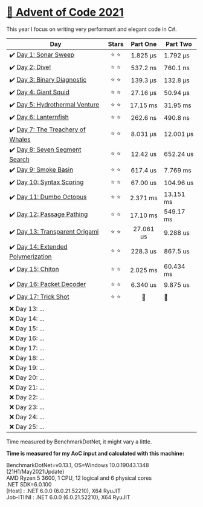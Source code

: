 # [🎄 Advent of Code 2021](https://adventofcode.com/2021)

This year I focus on writing very performant and elegant code in C#.

| Day                                                                                                                   |  Stars  | Part One  | Part Two  |
| --------------------------------------------------------------------------------------------------------------------- | :-----: | :-------: | --------- |
| ✔️ [Day 1: Sonar Sweep](https://github.com/dr124/advent-of-code/blob/master/Advent._2021/Week1/Day1.cs)               | ⭐️ ⭐️ | 1.825 µs  | 1.792 µs  |
| ✔️ [Day 2: Dive!](https://github.com/dr124/advent-of-code/blob/master/Advent._2021/Week1/Day2.cs)                     | ⭐️ ⭐️ | 537.2 ns  | 760.1 ns  |
| ✔️ [Day 3: Binary Diagnostic](https://github.com/dr124/advent-of-code/blob/master/Advent._2021/Week1/Day3.cs)         | ⭐️ ⭐️ | 139.3 µs  | 132.8 µs  |
| ✔️ [Day 4: Giant Squid](https://github.com/dr124/advent-of-code/blob/master/Advent._2021/Week1/Day4.cs)               | ⭐️ ⭐️ | 27.16 µs  | 50.94 µs  |
| ✔️ [Day 5: Hydrothermal Venture](https://github.com/dr124/advent-of-code/blob/master/Advent._2021/Week1/Day5.cs)      | ⭐️ ⭐️ | 17.15 ms  | 31.95 ms  |
| ✔️ [Day 6: Lanternfish](https://github.com/dr124/advent-of-code/blob/master/Advent._2021/Week1/Day6.cs)               | ⭐️ ⭐️ | 262.6 ns  | 490.8 ns  |
| ✔️ [Day 7: The Treachery of Whales](https://github.com/dr124/advent-of-code/blob/master/Advent._2021/Week1/Day7.cs)   | ⭐️ ⭐️ | 8.031 µs  | 12.001 µs |
| ✔️ [Day 8: Seven Segment Search](https://github.com/dr124/advent-of-code/blob/master/Advent._2021/Week2/Day8.cs)      | ⭐️ ⭐️ | 12.42 us  | 652.24 us |
| ✔️ [Day 9: Smoke Basin](https://github.com/dr124/advent-of-code/blob/master/Advent._2021/Week2/Day9.cs)               | ⭐️ ⭐️ | 617.4 us  | 7.769 ms  |
| ✔️ [Day 10: Syntax Scoring](https://github.com/dr124/advent-of-code/blob/master/Advent._2021/Week2/Day10.cs)          | ⭐️ ⭐️ | 67.00 us  | 104.96 us |
| ✔️ [Day 11: Dumbo Octopus](https://github.com/dr124/advent-of-code/blob/master/Advent._2021/Week2/Day11.cs)           | ⭐️ ⭐️ | 2.371 ms  | 13.151 ms |
| ✔️ [Day 12: Passage Pathing](https://github.com/dr124/advent-of-code/blob/master/Advent._2021/Week2/Day12.cs)         | ⭐️ ⭐️ | 17.10 ms  | 549.17 ms |
| ✔️ [Day 13: Transparent Origami](https://github.com/dr124/advent-of-code/blob/master/Advent._2021/Week2/Day13.cs)     | ⭐️ ⭐️ | 27.061 us | 9.288 us  |
| ✔️ [Day 14: Extended Polymerization](https://github.com/dr124/advent-of-code/blob/master/Advent._2021/Week2/Day14.cs) | ⭐️ ⭐️ | 228.3 us  | 867.5 us  |
| ✔️ [Day 15: Chiton](https://github.com/dr124/advent-of-code/blob/master/Advent._2021/Week3/Day15.cs)                  | ⭐️ ⭐️ | 2.025 ms  | 60.434 ms |
| ✔️ [Day 16: Packet Decoder](https://github.com/dr124/advent-of-code/blob/master/Advent._2021/Week3/Day16.cs)          | ⭐️ ⭐️ | 6.340 us  | 9.875 us  |
| ✔️ [Day 17: Trick Shot](https://github.com/dr124/advent-of-code/blob/master/Advent._2021/Week3/Day17.cs)              | ⭐️ ⭐️ |    🤫     | 🤫        |
| ❌ Day 13: ...                                                                                                        |         |
| ❌ Day 14: ...                                                                                                        |         |
| ❌ Day 15: ...                                                                                                        |         |
| ❌ Day 16: ...                                                                                                        |         |
| ❌ Day 17: ...                                                                                                        |         |
| ❌ Day 18: ...                                                                                                        |         |
| ❌ Day 19: ...                                                                                                        |         |
| ❌ Day 20: ...                                                                                                        |         |
| ❌ Day 21: ...                                                                                                        |         |
| ❌ Day 22: ...                                                                                                        |         |
| ❌ Day 23: ...                                                                                                        |         |
| ❌ Day 24: ...                                                                                                        |         |
| ❌ Day 25: ...                                                                                                        |         |

Time measured by BenchmarkDotNet, it might vary a little.

**Time is measured for my AoC input and calculated with this machine:**

BenchmarkDotNet=v0.13.1, OS=Windows 10.0.19043.1348 (21H1/May2021Update)\
AMD Ryzen 5 3600, 1 CPU, 12 logical and 6 physical cores\
.NET SDK=6.0.100\
 [Host] : .NET 6.0.0 (6.0.21.52210), X64 RyuJIT\
 Job-ITIINI : .NET 6.0.0 (6.0.21.52210), X64 RyuJIT
